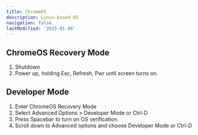 ```yaml
---
title: ChromeOS
description: Linux-based OS
navigation: false
lastModified: '2025-01-08'
---
```


## ChromeOS Recovery Mode

1. Shutdown
2. Power up, holding Esc, Refresh, Pwr until screen turns on.

## Developer Mode

1. Enter ChromeOS Recovery Mode
2. Select Advanced Options > Developer Mode or Ctrl-D
3. Press Spacebar to turn on OS verification.
4. Scroll down to Advanced options and choose Developer Mode or Ctrl-D


